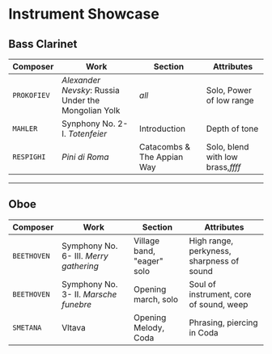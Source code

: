# Instrument Showcase

## Bass Clarinet

| Composer    | Work                                                | Section                    | Attributes                        |
| ----------- | --------------------------------------------------- | -------------------------- | --------------------------------- |
| `PROKOFIEV` | _Alexander Nevsky_: Russia Under the Mongolian Yolk | *all*                      | Solo, Power of low range          |
| `MAHLER`    | Synphony No. 2- I. *Totenfeier*                     | Introduction               | Depth of tone                     |
| `RESPIGHI`  | *Pini di Roma*                                      | Catacombs & The Appian Way | Solo, blend with low brass,$ffff$ |

---

## Oboe

| Composer    | Work                                   | Section                    | Attributes                                |
| ----------- | -------------------------------------- | -------------------------- | ----------------------------------------- |
| `BEETHOVEN` | Symphony No. 6- III. *Merry gathering* | Village band, "eager" solo | High range, perkyness, sharpness of sound |
| `BEETHOVEN` | Symphony No. 3- II. *Marsche funebre*  | Opening march, solo        | Soul of instrument, core of sound, weep   |
| `SMETANA`   | Vltava                                 | Opening Melody, Coda       | Phrasing, piercing in Coda                |